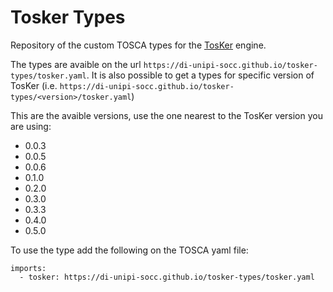# Tosker Types
Repository of the custom TOSCA types for the [TosKer](https://github.com/di-unipi-socc/TosKer) engine.

The types are avaible on the url `https://di-unipi-socc.github.io/tosker-types/tosker.yaml`. It is also possible to get a types for specific version of TosKer (i.e. `https://di-unipi-socc.github.io/tosker-types/<version>/tosker.yaml`)

This are the avaible versions, use the one nearest to the TosKer version you are using:
- 0.0.3
- 0.0.5
- 0.0.6
- 0.1.0
- 0.2.0
- 0.3.0
- 0.3.3
- 0.4.0
- 0.5.0


To use the type add the following on the TOSCA yaml file:
```
imports:
  - tosker: https://di-unipi-socc.github.io/tosker-types/tosker.yaml
```
